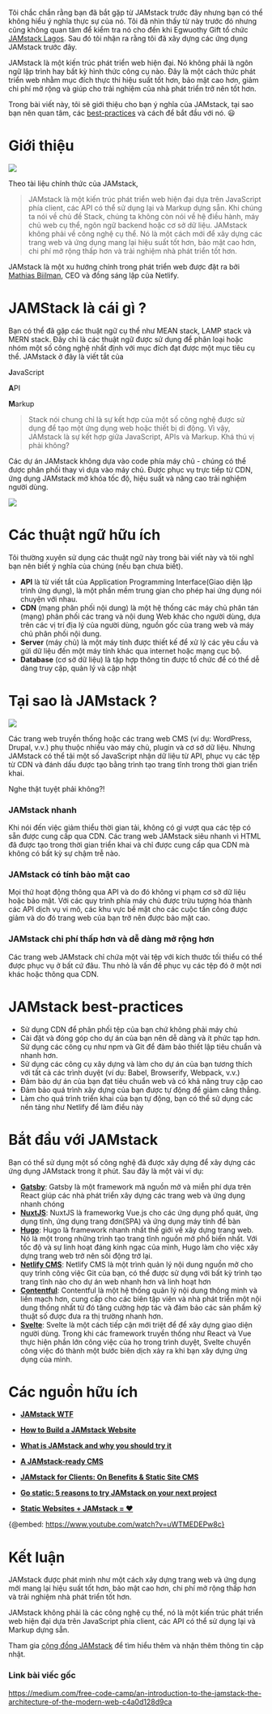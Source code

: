 Tôi chắc chắn rằng bạn đã bắt gặp từ JAMstack trước đây nhưng bạn có thể không hiểu ý nghĩa thực sự của nó. Tôi đã nhìn thấy từ này trước đó nhưng cũng không quan tâm để kiểm tra nó cho đến khi Egwuothy Gift tổ chức [JAMstack Lagos](https://twitter.com/jamstacklagos). Sau đó tôi nhận ra rằng tôi đã xây dựng các ứng dụng JAMstack trước đây.

JAMstack là một kiến trúc phát triển web hiện đại. Nó không phải là ngôn ngữ lập trình hay bất kỳ hình thức công cụ nào. Đây là một cách thức phát triển web nhằm mục đích thực thi hiệu suất tốt hơn, bảo mật cao hơn, giảm chi phí mở rộng và giúp cho trải nghiệm của nhà phát triển trở nên tốt hơn.

Trong bài viết này, tôi sẽ giới thiệu cho bạn ý nghĩa của JAMstack, tại sao bạn nên quan tâm, các [best-practices](https://en.wikipedia.org/wiki/Best_practice) và cách để bắt đầu với nó. 😃

# Giới thiệu
![](https://images.viblo.asia/c98a731f-29af-48db-a5fc-a4eb7305ba74.png)

Theo tài liệu chính thức của JAMstack,
> JAMstack là một kiến trúc phát triển web hiện đại dựa trên JavaScript phía client, các API có thể sử dụng lại và Markup dựng sẵn.
Khi chúng ta nói về chủ đề Stack, chúng ta không còn nói về hệ điều hành, máy chủ web cụ thể, ngôn ngữ backend hoặc cơ sở dữ liệu.
JAMstack không phải về công nghệ cụ thể. Nó là một cách mới để xây dựng các trang web và ứng dụng mang lại hiệu suất tốt hơn, bảo mật cao hơn, chi phí mở rộng thấp hơn và trải nghiệm nhà phát triển tốt hơn.

JAMstack là một xu hướng chính trong phát triển web được đặt ra bởi [Mathias Biilman](https://twitter.com/biilmann), CEO và đồng sáng lập của Netlify.

# JAMStack là cái gì ?
Bạn có thể đã gặp các thuật ngữ cụ thể như  MEAN stack, LAMP stack và  MERN stack. Đây chỉ là các thuật ngữ được sử dụng để phân loại hoặc nhóm một số công nghệ nhất định với mục đích đạt được một mục tiêu cụ thể.
JAMstack ở đây là viết tắt của

**J**avaScript

**A**PI

**M**arkup

> Stack nói chung chỉ là sự kết hợp của một số công nghệ được sử dụng để tạo một ứng dụng web hoặc thiết bị di động. Vì vậy, JAMstack là sự kết hợp giữa JavaScript, APIs và Markup. Khá thú vị phải không?

Các dự án JAMstack không  dựa vào code phía máy chủ - chúng có thể được phân phối thay vì dựa vào máy chủ. Được phục vụ trực tiếp từ CDN, ứng dụng JAMstack mở khóa tốc độ, hiệu suất và nâng cao trải nghiệm người dùng.

![](https://images.viblo.asia/9274cbd9-c3bb-4c36-a38a-4ce12fcc999d.png)

# Các thuật ngữ hữu ích

Tôi thường xuyên sử dụng các thuật ngữ này trong bài viết này và tôi nghĩ bạn nên biết ý nghĩa của chúng (nếu bạn chưa biết).

* **API** là từ viết tắt của Application Programming Interface(Giao diện lập trình ứng dụng), là một  phần mềm trung gian cho phép hai ứng dụng nói chuyện với nhau.
* **CDN**  (mạng phân phối nội dung) là một hệ thống các máy chủ phân tán (mạng) phân phối các trang và nội dung Web khác cho người dùng, dựa trên các vị trí địa lý của người dùng, nguồn gốc của trang web và máy chủ phân phối nội dung.
* **Server**  (máy chủ) là một máy tính được thiết kế để xử lý các yêu cầu và gửi dữ liệu đến một máy tính khác qua internet hoặc mạng cục bộ.
* **Database** (cơ sở dữ liệu) là tập hợp thông tin được tổ chức để có thể dễ dàng truy cập, quản lý và cập nhật

# Tại sao là JAMstack ?

![](https://images.viblo.asia/84312fca-e933-42ce-b58d-08757ed37cd3.png)

Các trang web truyền thống hoặc các trang web CMS (ví dụ: WordPress, Drupal, v.v.) phụ thuộc nhiều vào máy chủ, plugin và cơ sở dữ liệu. Nhưng JAMstack có thể tải một số JavaScript nhận dữ liệu từ API, phục vụ các tệp từ CDN và đánh dấu được tạo bằng trình tạo trang tĩnh trong thời gian triển khai.

Nghe thật tuyệt phải không?!

### JAMstack nhanh

Khi nói đến việc giảm thiểu thời gian tải, không có gì vượt qua các tệp có sẵn được cung cấp qua CDN. Các trang web JAMstack siêu nhanh vì HTML đã được tạo trong thời gian triển khai và chỉ được cung cấp qua CDN mà không có bất kỳ sự chậm trễ nào.

### JAMstack có tính bảo mật cao

Mọi thứ hoạt động thông qua API và do đó không vi phạm cơ sở dữ liệu hoặc bảo mật. Với các quy trình phía máy chủ được trừu tượng hóa thành các API dịch vụ vi mô, các khu vực bề mặt cho các cuộc tấn công được giảm và do đó trang web của bạn trở nên được bảo mật cao.

### JAMstack chi phí thấp hơn và dễ dàng mở rộng hơn
Các trang web JAMstack chỉ chứa một vài tệp với kích thước tối thiểu có thể được phục vụ ở bất cứ đâu. Thu nhỏ là vấn đề phục vụ các tệp đó ở một nơi khác hoặc thông qua CDN.

# JAMstack best-practices
* Sử dụng CDN để phân phối tệp của bạn chứ không phải máy chủ
* Cài đặt và đóng góp cho dự án của bạn nên dễ dàng và ít phức tạp hơn. Sử dụng các công cụ như npm và Git để đảm bảo thiết lập tiêu chuẩn và nhanh hơn.
* Sử dụng các công cụ xây dựng và làm cho dự án của bạn tương thích với tất cả các trình duyệt (ví dụ: Babel, Browserify, Webpack, v.v.)
* Đảm bảo dự án của bạn đạt tiêu chuẩn web và có khả năng truy cập cao
* Đảm bảo quá trình xây dựng của bạn được tự động để giảm căng thẳng.
* Làm cho quá trình triển khai của bạn tự động, bạn có thể sử dụng các nền tảng như Netlify để làm điều này

# Bắt đầu với JAMstack

Bạn có thể sử dụng một số công nghệ đã được xây dựng để xây dựng các ứng dụng JAMstack trong ít phút. Sau đây là một vài ví dụ:

* [**Gatsby**](https://www.gatsbyjs.org/): Gatsby là một framework mã nguồn mở và miễn phí dựa trên React giúp các nhà phát triển xây dựng các trang web và ứng dụng nhanh chóng
* [**NuxtJS**](https://nuxtjs.org/): NuxtJS là frameworkg Vue.js cho các ứng dụng phổ quát, ứng dụng  tĩnh, ứng dụng trang đơn(SPA) và ứng dụng máy tính để bàn
* [**Hugo**](http://gohugo.io/): Hugo là framework nhanh nhất thế giới về xây dựng trang web. Nó là một trong những trình tạo trang tĩnh nguồn mở phổ biến nhất. Với tốc độ và sự linh hoạt đáng kinh ngạc của mình, Hugo làm cho việc xây dựng trang web trở nên sôi động trở lại.
* [**Netlify CMS**](https://www.netlifycms.org/): Netlify CMS là một trình quản lý nội dung nguồn mở cho quy trình công việc Git của bạn, có thể được sử dụng với bất kỳ trình tạo trang tĩnh nào cho dự án web nhanh hơn và linh hoạt hơn
* [**Contentful**](https://www.contentful.com/): Contentful là một hệ thống quản lý nội dung thông minh và liền mạch hơn, cung cấp cho các biên tập viên và nhà phát triển một nội dung thống nhất từ ​​đó tăng cường hợp tác và đảm bảo các sản phẩm kỹ thuật số được đưa ra thị trường nhanh hơn.
* [**Svelte**](https://svelte.dev/): Svelte là một cách tiếp cận mới triệt để để xây dựng giao diện người dùng. Trong khi các framework truyền thống như React và Vue thực hiện phần lớn công việc của họ trong trình duyệt, Svelte chuyển công việc đó thành một bước biên dịch xảy ra khi bạn xây dựng ứng dụng của mình.
# Các nguồn hữu ích
* [**JAMstack WTF**](https://jamstack.wtf/)

* [**How to Build a JAMstack Website**](https://cosmicjs.com/blog/how-to-build-a-jamstack-website)

* [**What is JAMstack and why you should try it**](https://www.giftegwuenu.com/what-is-ja-mstack-and-why-you-should-try-it/)

* [**A JAMstack-ready CMS**](https://www.contentful.com/r/knowledgebase/jamstack-cms/)

* [**JAMstack for Clients: On Benefits & Static Site CMS**](https://snipcart.com/blog/jamstack)

* [**Go static: 5 reasons to try JAMstack on your next project**](https://builtvisible.com/go-static-try-jamstack/)

* [**Static Websites + JAMstack = ❤**](https://julian.is/article/static-websites-and-jamstack/)

{@embed: https://www.youtube.com/watch?v=uWTMEDEPw8c}

# Kết luận

JAMstack được phát minh như một cách xây dựng trang web và ứng dụng mới mang lại hiệu suất tốt hơn, bảo mật cao hơn, chi phí mở rộng thấp hơn và trải nghiệm nhà phát triển tốt hơn.

JAMstack không phải là các công nghệ cụ thể, nó là một kiến trúc phát triển web hiện đại dựa trên JavaScript phía client, các API có thể sử dụng lại và Markup dựng sẵn.

Tham gia [cộng đồng JAMstack](https://jamstack.org/community/) để tìm hiểu thêm và nhận thêm thông tin cập nhật.

### Link bài viếc gốc
https://medium.com/free-code-camp/an-introduction-to-the-jamstack-the-architecture-of-the-modern-web-c4a0d128d9ca